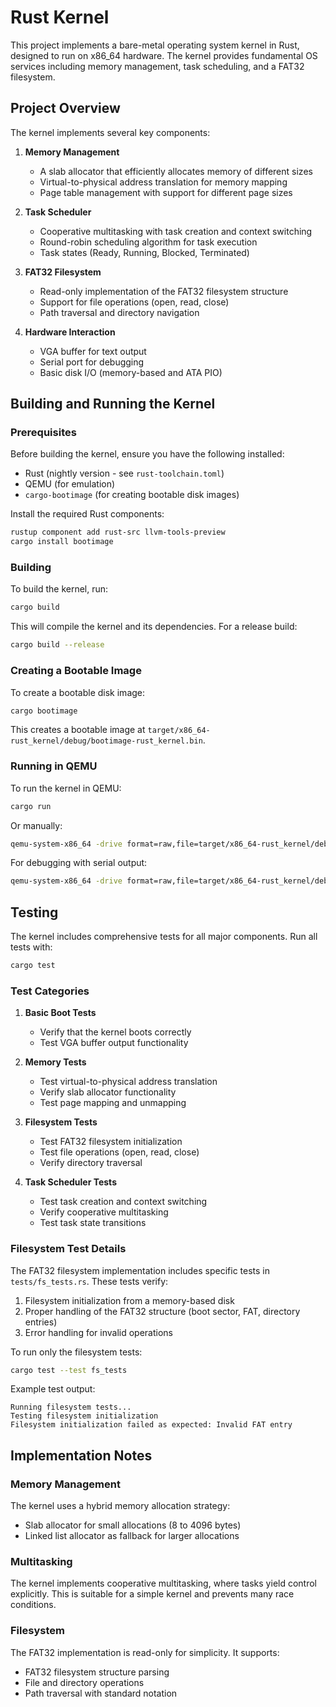 # Rust Kernel

This project implements a bare-metal operating system kernel in Rust, designed to run on x86_64 hardware. The kernel provides fundamental OS services including memory management, task scheduling, and a FAT32 filesystem.

## Project Overview

The kernel implements several key components:

1. **Memory Management**
   - A slab allocator that efficiently allocates memory of different sizes
   - Virtual-to-physical address translation for memory mapping
   - Page table management with support for different page sizes

2. **Task Scheduler**
   - Cooperative multitasking with task creation and context switching
   - Round-robin scheduling algorithm for task execution
   - Task states (Ready, Running, Blocked, Terminated)

3. **FAT32 Filesystem**
   - Read-only implementation of the FAT32 filesystem structure
   - Support for file operations (open, read, close)
   - Path traversal and directory navigation

4. **Hardware Interaction**
   - VGA buffer for text output
   - Serial port for debugging
   - Basic disk I/O (memory-based and ATA PIO)

## Building and Running the Kernel

### Prerequisites

Before building the kernel, ensure you have the following installed:
- Rust (nightly version - see `rust-toolchain.toml`)
- QEMU (for emulation)
- `cargo-bootimage` (for creating bootable disk images)

Install the required Rust components:

```bash
rustup component add rust-src llvm-tools-preview
cargo install bootimage
```

### Building

To build the kernel, run:

```bash
cargo build
```

This will compile the kernel and its dependencies. For a release build:

```bash
cargo build --release
```

### Creating a Bootable Image

To create a bootable disk image:

```bash
cargo bootimage
```

This creates a bootable image at `target/x86_64-rust_kernel/debug/bootimage-rust_kernel.bin`.

### Running in QEMU

To run the kernel in QEMU:

```bash
cargo run
```

Or manually:

```bash
qemu-system-x86_64 -drive format=raw,file=target/x86_64-rust_kernel/debug/bootimage-rust_kernel.bin
```

For debugging with serial output:

```bash
qemu-system-x86_64 -drive format=raw,file=target/x86_64-rust_kernel/debug/bootimage-rust_kernel.bin -serial stdio
```

## Testing

The kernel includes comprehensive tests for all major components. Run all tests with:

```bash
cargo test
```

### Test Categories

1. **Basic Boot Tests**
   - Verify that the kernel boots correctly
   - Test VGA buffer output functionality

2. **Memory Tests**
   - Test virtual-to-physical address translation
   - Verify slab allocator functionality
   - Test page mapping and unmapping

3. **Filesystem Tests**
   - Test FAT32 filesystem initialization
   - Test file operations (open, read, close)
   - Verify directory traversal

4. **Task Scheduler Tests**
   - Test task creation and context switching
   - Verify cooperative multitasking
   - Test task state transitions

### Filesystem Test Details

The FAT32 filesystem implementation includes specific tests in `tests/fs_tests.rs`. These tests verify:

1. Filesystem initialization from a memory-based disk
2. Proper handling of the FAT32 structure (boot sector, FAT, directory entries)
3. Error handling for invalid operations

To run only the filesystem tests:

```bash
cargo test --test fs_tests
```

Example test output:
```
Running filesystem tests...
Testing filesystem initialization
Filesystem initialization failed as expected: Invalid FAT entry
```

## Implementation Notes

### Memory Management

The kernel uses a hybrid memory allocation strategy:
- Slab allocator for small allocations (8 to 4096 bytes)
- Linked list allocator as fallback for larger allocations

### Multitasking

The kernel implements cooperative multitasking, where tasks yield control explicitly. This is suitable for a simple kernel and prevents many race conditions.

### Filesystem

The FAT32 implementation is read-only for simplicity. It supports:
- FAT32 filesystem structure parsing
- File and directory operations
- Path traversal with standard notation

